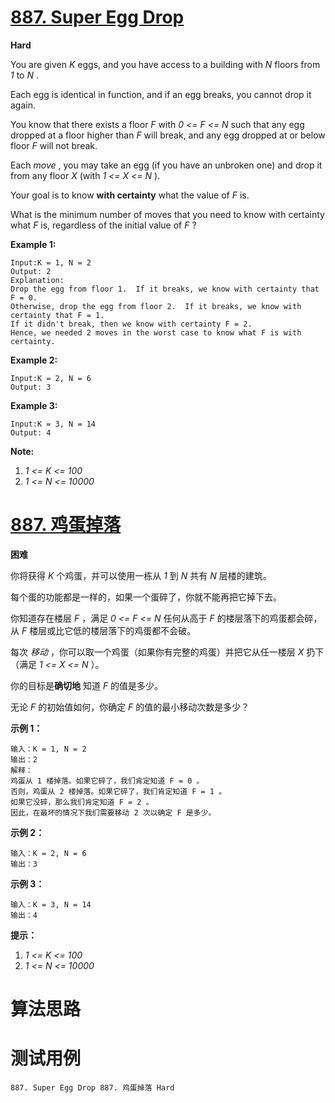 # [887. Super Egg Drop][enTitle]

**Hard**

You are given  *K*  eggs, and you have access to a building with  *N*  floors from  *1*  to  *N* .

Each egg is identical in function, and if an egg breaks, you cannot drop it again.

You know that there exists a floor  *F*  with  *0 <= F <= N*  such that any egg dropped at a floor higher than  *F*  will break, and any egg dropped at or below floor  *F*  will not break.

Each  *move* , you may take an egg (if you have an unbroken one) and drop it from any floor  *X*  (with  *1 <= X <= N* ).

Your goal is to know **with certainty**  what the value of  *F*  is.

What is the minimum number of moves that you need to know with certainty what  *F*  is, regardless of the initial value of  *F* ?






**Example 1:** 

```
Input:K = 1, N = 2
Output: 2
Explanation: 
Drop the egg from floor 1.  If it breaks, we know with certainty that F = 0.
Otherwise, drop the egg from floor 2.  If it breaks, we know with certainty that F = 1.
If it didn't break, then we know with certainty F = 2.
Hence, we needed 2 moves in the worst case to know what F is with certainty.
```


**Example 2:** 

```
Input:K = 2, N = 6
Output: 3
```


**Example 3:** 

```
Input:K = 3, N = 14
Output: 4
```



**Note:** 

1.  *1 <= K <= 100*  
2.  *1 <= N <= 10000* 








# [887. 鸡蛋掉落][cnTitle]

**困难**

你将获得  *K*  个鸡蛋，并可以使用一栋从  *1*  到  *N*  共有  *N*  层楼的建筑。

每个蛋的功能都是一样的，如果一个蛋碎了，你就不能再把它掉下去。

你知道存在楼层  *F*  ，满足  *0 <= F <= N*  任何从高于  *F*  的楼层落下的鸡蛋都会碎，从  *F*  楼层或比它低的楼层落下的鸡蛋都不会破。

每次 *移动* ，你可以取一个鸡蛋（如果你有完整的鸡蛋）并把它从任一楼层  *X*  扔下（满足  *1 <= X <= N* ）。

你的目标是**确切地** 知道  *F*  的值是多少。

无论  *F*  的初始值如何，你确定  *F*  的值的最小移动次数是多少？





**示例 1：** 

```
输入：K = 1, N = 2
输出：2
解释：
鸡蛋从 1 楼掉落。如果它碎了，我们肯定知道 F = 0 。
否则，鸡蛋从 2 楼掉落。如果它碎了，我们肯定知道 F = 1 。
如果它没碎，那么我们肯定知道 F = 2 。
因此，在最坏的情况下我们需要移动 2 次以确定 F 是多少。

```

**示例 2：** 

```
输入：K = 2, N = 6
输出：3

```

**示例 3：** 

```
输入：K = 3, N = 14
输出：4

```



**提示：** 

1.  *1 <= K <= 100*  
2.  *1 <= N <= 10000* 




# 算法思路

# 测试用例
```
887. Super Egg Drop 887. 鸡蛋掉落 Hard
```

[enTitle]: https://leetcode.com/problems/super-egg-drop/
[cnTitle]: https://leetcode-cn.com/problems/super-egg-drop/
